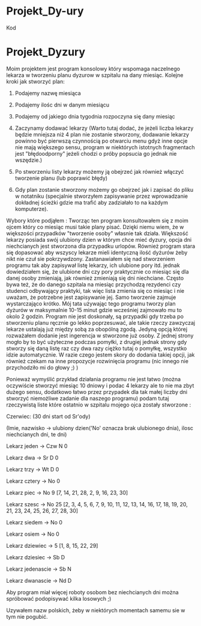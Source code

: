 # Projekt_Dy-ury
Kod

# Projekt_Dyzury
Moim projektem jest program konsolowy który wspomaga naczelnego lekarza w tworzeniu planu dyzurow w szpitalu na dany miesiąc. 
Kolejne kroki jak stworzyć plan:

1. Podajemy nazwę miesiąca

2. Podajemy ilośc dni w danym miesiącu

3. Podajemy od jakiego dnia tygodnia rozpoczyna się dany miesiąc

4. Zaczynamy dodawać lekarzy (Warto tutaj dodać, że jeżeli liczba lekarzy będzie mniejsza niż 4 plan nie zostanie stworzony, 
dodawanie lekarzy powinno być pierwszą czynnością po otwarciu menu gdyż inne opcje nie mają większego sensu, 
program w niektórych istotnych fragmentach jest "błędoodporny" jeżeli chodzi o próby popsucia go jednak nie wszędzie.)

5. Po stworzeniu listy lekarzy możemy ją obejrzeć jak również włączyć tworzenie planu (lub poprawić błędy)

6. Gdy plan zostanie stworzony możemy go obejrzeć jak i zapisać do pliku w notatniku
(specjalnie stworzyłem zapisywanie przez wprowadzanie dokładnej ścieżki gdzie ma trafić aby zadziałało to na każdym komputerze).


Wybory które podjąłem :
Tworząc ten program konsultowałem się z moim ojcem który co miesiąc musi takie plany pisać. 
Dzięki niemu wiem, że w większości przypadków "tworzenie osoby" własnie tak działa. Większość lekarzy posiada swój ulubiony 
dzien w którym chce mieć dyzury, opcja dni niechcianych jest stworzona dla przypadku urlopów. 
Również program stara się dopasować aby wszyscy lekarze mieli identyczną ilość dyżurów żeby nikt nie czuł sie pokrzywdzony.
Zastanawiałem się nad stworzeniem programu tak aby zapisywał listę lekarzy, ich ulubione pory itd.
jednak dowiedziałem się, że ulubione dni czy pory praktycznie co miesiąc się dla danej osoby zmieniają, 
jak również zmieniają się dni niechciane. Często bywa też, że do danego szpitala na miesiąc przychodzą rezydenci czy 
studenci odbywający praktyki, tak więc lista zmienia się co miesiąc i nie uważam, że potrzebne jest zapisywanie jej.
Samo tworzenie zajmuje wystarczająco krótko.
Mój tata używając tego programu tworzy plan dyżurów w maksymalnie 10-15 minut gdzie wcześniej zajmowało mu to okolo 2 godzin.
Program nie jest doskonały, są przypadki gdy trzeba po stworzeniu planu ręcznie go lekko poprzesuwać,
ale takie rzeczy zawzyczaj lekarze ustalają już między sobą za obopólną zgodą.
Jedyną opcją której rozważałem dodanie jest ingerencja w stworzone już osoby. Z jednej strony mogło by to być użyteczne podczas pomyłki, z drugiej jednak strony gdy stworzy się daną listę raz czy dwa razy ciężko tutaj o pomyłkę, wszystko idzie automatycznie. W razie czego jestem skory do dodania takiej opcji, jak również czekam na inne propozycje rozwinięcia programu (nic innego nie przychodziło mi do głowy ;) )


Ponieważ wymyślić przykład działania programu nie jest łatwo 
(można oczywiście stworzyć miesiąc 10 dniowy i podac 4 lekarzy ale to nie ma zbyt dużego sensu, 
dodatkowo łatwo przez przypadek dla tak małej liczby dni stworzyć niemożliwe zadanie dla naszego programu) 
podam tutaj rzeczywistą liste które ostatnio w szpitalu mojego ojca zostały stworzone :

Czerwiec: (30 dni start od Sr'ody)

(Imie, nazwisko -> ulubiony dzien('No' oznacza brak ulubionego dnia), ilosc niechcianych dni, te dni)

Lekarz jeden -> Czw N 0

Lekarz dwa -> Sr D 0

Lekarz trzy -> Wt D 0

Lekarz cztery -> No 0

Lekarz piec -> No 9  [7, 14, 21, 28, 2, 9, 16, 23, 30]

Lekarz szesc -> No 25 [2, 3, 4, 5, 6, 7, 9, 10, 11, 12, 13, 14, 16, 17, 18, 19, 20, 21, 23, 24, 25, 26, 27, 28, 30] 

Lekarz siedem -> No 0

Lekarz osiem -> No 0 

Lekarz dziewiec -> 5 [1, 8, 15, 22, 29]

Lekarz dziesiec -> Sb D

Lekarz jedenascie  -> Sb N

Lekarz dwanascie -> Nd D

Aby program miał więcej roboty osobom bez niechcianych dni można spróbować podopisywać kilka losowych ;) 

Uzywałem nazw polskich, żeby w niektórych momentach samemu sie w tym nie pogubić.

